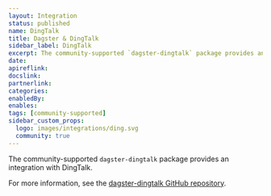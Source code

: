 ```yaml
---
layout: Integration
status: published
name: DingTalk
title: Dagster & DingTalk
sidebar_label: DingTalk
excerpt: The community-supported `dagster-dingtalk` package provides an integration with DingTalk.
date: 
apireflink:
docslink:
partnerlink:
categories:
enabledBy:
enables:
tags: [community-supported]
sidebar_custom_props:
  logo: images/integrations/ding.svg
  community: true
---
```


The community-supported `dagster-dingtalk` package provides an integration with DingTalk.

For more information, see the [dagster-dingtalk GitHub repository](https://github.com/sqkkyzx/dagster-dingtalk).
